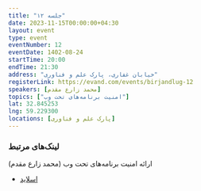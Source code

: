 ```yaml
---
title: "جلسه ۱۲"
date: 2023-11-15T00:00:00+04:30
layout: event
type: event
eventNumber: 12
eventDate: 1402-08-24
startTime: 20:00
endTime: 21:30
address: "خیابان غفاری، پارک علم و فناوری"
registerLink: https://evand.com/events/birjandlug-12
speakers: [محمد زارع مقدم]
topics: ["امنیت برنامه‌های تحت وب"]
lat: 32.845253
lng: 59.229300
locations: [پارک علم و فناوری]
---
```


### لینک‌های مرتبط

ارائه امنیت برنامه‌های تحت وب (محمد زارع مقدم)
- [اسلاید](/events/presentations/12/WebApplicationSecurity.pdf)
